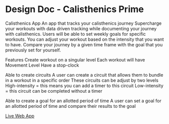# Design Doc - Calisthenics Prime

Calisthenics App
An app that tracks your calisthenics journey 
Supercharge your workouts with data driven tracking while documenting your journey with calisthenics. Users will be able to set weekly goals for specific workouts. You can adjust your workout based on the intensity that you want to have. Compare your journey by a given time frame with the goal that you previously set for yourself.

Features
  Create workout on a singular level
  Each workout will have 
  Movement
  Level
  Have a stop-clock 
 
Able to create circuits
  A user can create a circuit that allows them to bundle in a workout in a specific order
  These circuits can be adjust by two levels
  High-intensity = this means you can add a timer to this circuit
  Low-intensity = this circuit can be completed without a timer
  
  
Able to create a goal for an allotted period of time 
  A user can set a goal for an allotted period of time and compare their results to the goal


[Live Web App](https://shielded-citadel-69871.herokuapp.com/)
